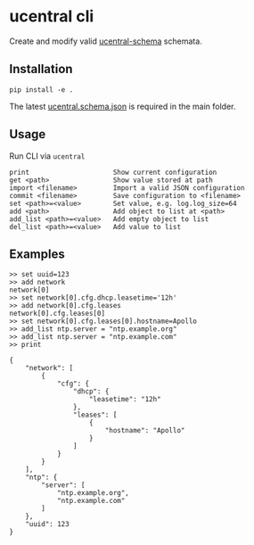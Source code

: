 # ucentral cli

Create and modify valid [ucentral-schema][1] schemata.

[1]: https://github.com/blogic/ucentral-schema

## Installation

    pip install -e .

The latest [ucentral.schema.json][2] is required in the main folder.

[2]: https://raw.githubusercontent.com/blogic/ucentral-schema/main/ucentral.schema.json

## Usage

Run CLI via `ucentral`

    print                     Show current configuration
    get <path>                Show value stored at path
    import <filename>         Import a valid JSON configuration
    commit <filename>         Save configuration to <filename>
    set <path>=<value>        Set value, e.g. log.log_size=64
    add <path>                Add object to list at <path>
    add_list <path>=<value>   Add empty object to list
    del_list <path>=<value>   Add value to list

## Examples

    >> set uuid=123
    >> add network
    network[0]
    >> set network[0].cfg.dhcp.leasetime='12h'
    >> add network[0].cfg.leases
    network[0].cfg.leases[0]
    >> set network[0].cfg.leases[0].hostname=Apollo
    >> add_list ntp.server = "ntp.example.org"
    >> add_list ntp.server = "ntp.example.com"
    >> print

    {
        "network": [
            {
                "cfg": {
                    "dhcp": {
                        "leasetime": "12h"
                    },
                    "leases": [
                        {
                            "hostname": "Apollo"
                        }
                    ]
                }
            }
        ],
        "ntp": {
            "server": [
                "ntp.example.org",
                "ntp.example.com"
            ]
        },
        "uuid": 123
    }
